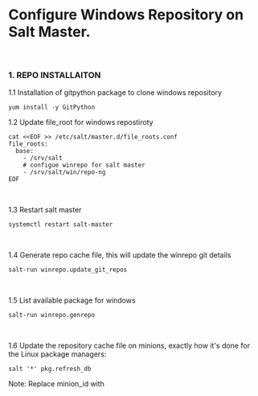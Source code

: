 # Configure Windows Repository on Salt Master.

<br>

### 1. REPO INSTALLAITON
1.1 Installation of gitpython package to clone windows repository
```
yum install -y GitPython
```


1.2 Update file_root for windows repostiroty
```
cat <<EOF >> /etc/salt/master.d/file_roots.conf
file_roots:
  base:
    - /srv/salt
    # configue winrepo for salt master
    - /srv/salt/win/repo-ng
EOF
```

<br>


1.3 Restart salt master

```
systemctl restart salt-master
```

<br>

1.4 Generate repo cache file, this will update the winrepo git details
```
salt-run winrepo.update_git_repos
```

<br>

1.5 List available package for windows
```
salt-run winrepo.genrepo
```

<br>

1.6 Update the repository cache file on minions, exactly how it's done for the Linux package managers:
```
salt '*' pkg.refresh_db
```
Note: Replace minion_id with  
